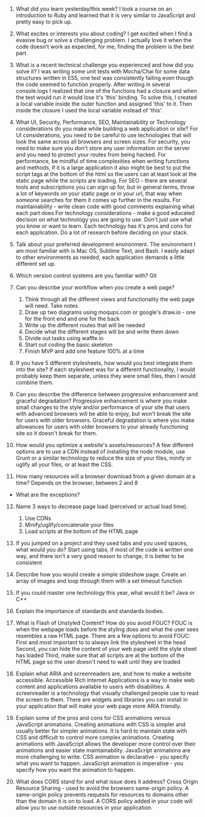 1. What did you learn yesterday/this week?
  I took a course on an introduction to Ruby and learned that it is very similar to JavaScript and pretty easy to pick up.

2. What excites or interests you about coding?
  I get excited when I find a evasive bug or solve a challenging problem. I actually love it when the code doesn't work as expected, for me, finding the problem is the best part.

3. What is a recent technical challenge you experienced and how did you solve it?
  I was writing some unit tests with Mocha/Chai for some data structures written in ES5, one test was consistently failing even though the code seemed to function properly. After writing in several console.logs I realized that one of the functions had a closure and when the test would run it would lose it's 'this' binding. To solve this, I created a local variable inside the outer function and assigned 'this' to it. Then inside the closure I used the local variable instead of 'this'.

4. What UI, Security, Performance, SEO, Maintainability or Technology considerations do you make while building a web application or site?
  For UI considerations, you need to be careful to use technologies that will look the same across all browsers and screen sizes.
  For security, you need to make sure you don't store any user information on the server and you need to protect your routes from being hacked.
  For performance, be mindful of time complexities when writing functions and methods, if it is a large application it also might be best to put the script tags at the bottom of the html so the users can at least look at the static page while the scripts are loading.
  For SEO - there are several tools and subscriptions you can sign up for, but in general terms, throw a lot of keywords on your static page or in your url, that way when someone searches for them it comes up further in the results.
  For maintainability - write clean code with good comments explaining what each part does
  For technology considerations - make a good educated decision on what technology you are going to use. Don't just use what you know or want to learn. Each technology has it's pros and cons for each application. Do a lot of research before deciding on your stack.

5. Talk about your preferred development environment.
    The environment I am most familiar with is Mac OS, Sublime Text, and Bash. I easily adapt to other environments as needed, each application demands a little different set up.

6. Which version control systems are you familiar with?
    Git

7. Can you describe your workflow when you create a web page?
    1. Think through all the different views and functionality the web page will need. Take notes
    2. Draw up two diagrams using moqups.com or google's draw.io - one for the front end and one for the back
    3. Write up the different routes that will be needed
    4. Decide what the different stages will be and write them down
    5. Divide out tasks using waffle.io
    6. Start out coding the basic skeleton
    7. Finish MVP and add one feature 100% at a time

8. If you have 5 different stylesheets, how would you best integrate them into the site?
    If each stylesheet was for a different functionality, I would probably keep them separate, unless they were small files, then I would combine them.

9. Can you describe the difference between progressive enhancement and graceful degradation?
    Progressive enhancement is where you make small changes to the style and/or performance of your site that users with advanced browsers will be able to enjoy, but won't break the site for users with older browsers.
    Graceful degradation is where you make allowances for users with older browsers to your already functioning site so it doesn't break for them.

10. How would you optimize a website's assets/resources?
    A few different options are to use a CDN instead of installing the node module, use Grunt or a similar technology to reduce the size of your files, minify or uglify all your files, or at least the CSS.

11. How many resources will a browser download from a given domain at a time?
    Depends on the browser, between 2 and 8

  * What are the exceptions?


12. Name 3 ways to decrease page load (perceived or actual load time).
    1. Use CDNs
    2. Minify/uglify/concatenate your files
    3. Load scripts at the bottom of the HTML page

13. If you jumped on a project and they used tabs and you used spaces, what would you do?
    Start using tabs, if most of the code is written one way, and there isn't a very good reason to change, it is better to be consistent

14. Describe how you would create a simple slideshow page.
    Create an array of images and loop through them with a set timeout function

15. If you could master one technology this year, what would it be?
    Java or C++

16. Explain the importance of standards and standards bodies.


17. What is Flash of Unstyled Content? How do you avoid FOUC?
    FOUC is when the webpage loads before the styling does and what the user sees resembles a raw HTML page.
    There are a few options to avoid FOUC:
    First and most important to to always link the stylesheet in the head
    Second, you can hide the content of your web page until the style sheet has loaded
    Third, make sure that all scripts are at the bottom of the HTML page so the user doesn't need to wait until they are loaded


18. Explain what ARIA and screenreaders are, and how to make a website accessible.
    Accessible Rich Internet Applications is a way to make web content and applications available to users with disabilities. A screenreader is a technology that visually challenged people use to read the screen to them. There are widgets and libraries you can install in your application that will make your web page more ARIA friendly.

19. Explain some of the pros and cons for CSS animations versus JavaScript animations.
    Creating animations with CSS is simpler and usually better for simpler animations. It is hard to maintain state with CSS and difficult to control more complex animations.
    Creating animations with JavaScript allows the developer more control over their animations and easier state maintainability. JavaScript animations are more challenging to write.
    CSS animation is declarative - you specify what you want to happen.
    JavaScript animation is imperative - you specify how you want the animation to happen.

20. What does CORS stand for and what issue does it address?
    Cross Origin Resource Sharing - used to avoid the browsers same-origin policy. A same-origin policy prevents requests for resources to domains other than the domain it is on to load. A CORS policy added in your code will allow you to use outside resources in your application.
